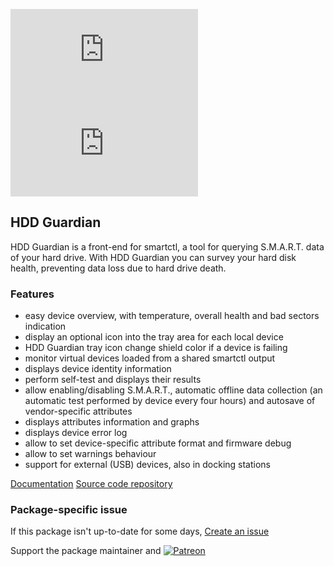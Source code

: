 [![](https://img.shields.io/chocolatey/v/hddguardian.install?color=green&label=hddguardian)](https://chocolatey.org/packages/hddguardian.install) [![](https://img.shields.io/chocolatey/dt/hddguardian.install)](https://chocolatey.org/packages/hddguardian.install)

## HDD Guardian

HDD Guardian is a front-end for smartctl, a tool for querying S.M.A.R.T. data of your hard drive. With HDD Guardian you can survey your hard disk health, preventing data loss due to hard drive death.

### Features
* easy device overview, with temperature, overall health and bad sectors indication
* display an optional icon into the tray area for each local device
* HDD Guardian tray icon change shield color if a device is failing
* monitor virtual devices loaded from a shared smartctl output
* displays device identity information
* perform self-test and displays their results
* allow enabling/disabling S.M.A.R.T., automatic offline data collection (an automatic test performed by device every four hours) and autosave of vendor-specific attributes
* displays attributes information and graphs
* displays device error log
* allow to set device-specific attribute format and firmware debug
* allow to set warnings behaviour
* support for external (USB) devices, also in docking stations

[Documentation](https://www.majorgeeks.com/files/details/hdd_guardian.html)
[Source code repository](https://www.majorgeeks.com/files/details/hdd_guardian.html)

### Package-specific issue
If this package isn't up-to-date for some days, [Create an issue](https://github.com/tunisiano187/Chocolatey-packages/issues/new/choose)

Support the package maintainer and [![Patreon](https://cdn.jsdelivr.net/gh/tunisiano187/Chocolatey-packages@d15c4e19c709e7148588d4523ffc6dd3cd3c7e5e/icons/patreon.png)](https://www.patreon.com/tunisiano)
